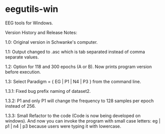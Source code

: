 # eegutils-win

EEG tools for Windows.

Version History and Release Notes:

1.0: Original version in Schwanke's computer.

1.1: Output changed to .asc which is tab separated instead of comma separate values.

1.2: Option for 118 and 300 epochs (A or B). Now prints program version before execution.

1.3: Select Paradigm <Type> = { EG | P1 | N4 | P3 } from the command line.

1.3.1: Fixed bug prefix naming of dataset2.

1.3.2: P1 and only P1 will change the frequency to 128 samples per epoch instead of 256.

1.3.3: Small Refactor to the code (Code is now being developed on windows). And now you can
       invoke the program with small case letters: eg | p1 | n4 | p3 because users were typing
       it with lowercase.

